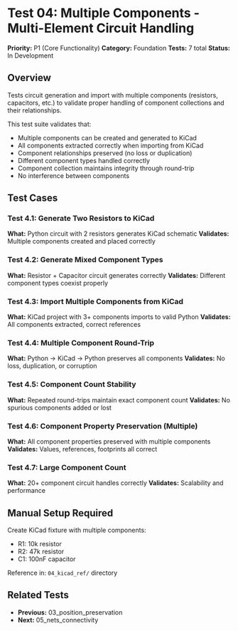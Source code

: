 # Test 04: Multiple Components - Multi-Element Circuit Handling

**Priority:** P1 (Core Functionality)
**Category:** Foundation
**Tests:** 7 total
**Status:** In Development

## Overview

Tests circuit generation and import with multiple components (resistors, capacitors, etc.) to validate proper handling of component collections and their relationships.

This test suite validates that:
- Multiple components can be created and generated to KiCad
- All components extracted correctly when importing from KiCad
- Component relationships preserved (no loss or duplication)
- Different component types handled correctly
- Component collection maintains integrity through round-trip
- No interference between components

## Test Cases

### Test 4.1: Generate Two Resistors to KiCad
**What:** Python circuit with 2 resistors generates KiCad schematic
**Validates:** Multiple components created and placed correctly

### Test 4.2: Generate Mixed Component Types
**What:** Resistor + Capacitor circuit generates correctly
**Validates:** Different component types coexist properly

### Test 4.3: Import Multiple Components from KiCad
**What:** KiCad project with 3+ components imports to valid Python
**Validates:** All components extracted, correct references

### Test 4.4: Multiple Component Round-Trip
**What:** Python → KiCad → Python preserves all components
**Validates:** No loss, duplication, or corruption

### Test 4.5: Component Count Stability
**What:** Repeated round-trips maintain exact component count
**Validates:** No spurious components added or lost

### Test 4.6: Component Property Preservation (Multiple)
**What:** All component properties preserved with multiple components
**Validates:** Values, references, footprints all correct

### Test 4.7: Large Component Count
**What:** 20+ component circuit handles correctly
**Validates:** Scalability and performance

## Manual Setup Required

Create KiCad fixture with multiple components:
- R1: 10k resistor
- R2: 47k resistor  
- C1: 100nF capacitor

Reference in: `04_kicad_ref/` directory

## Related Tests

- **Previous:** 03_position_preservation
- **Next:** 05_nets_connectivity
